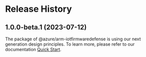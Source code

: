 # Release History
    
## 1.0.0-beta.1 (2023-07-12)

The package of @azure/arm-iotfirmwaredefense is using our next generation design principles. To learn more, please refer to our documentation [Quick Start](https://aka.ms/js-track2-quickstart).
